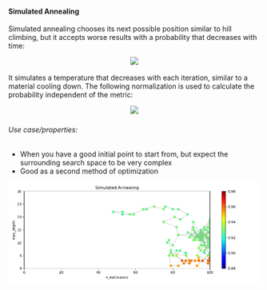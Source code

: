 #### Simulated Annealing

Simulated annealing chooses its next possible position similar to hill climbing, but it accepts worse results with a probability that decreases with time:

<p align="center">
  <a href="equation">
    <img src="https://latex.codecogs.com/gif.latex?p%20%3D%20exp%20%5Cleft%20%28%20-%5Cfrac%7B%5CDelta%20f_%7Bnorm%7D%7D%7BT%7D%20%5Cright%20%29">
  </a>
</p>

It simulates a temperature that decreases with each iteration, similar to a material cooling down. The following normalization is used to calculate the probability independent of the metric:

<p align="center">
  <a href="equation">
    <img src="https://latex.codecogs.com/gif.latex?%5CDelta%20f_%7Bnorm%7D%20%3D%20%5Cfrac%7Bf%28y%29%20-%20f%28y%29%7D%7Bf%28y%29%20&plus;%20f%28y%29%7D">
  </a>
</p>

###### Use case/properties:
- When you have a good initial point to start from, but expect the surrounding search space to be very complex
- Good as a second method of optimization

<p align="center">
<img src="./plots/search_path_Simulated Annealing.png" width="1000"/>
</p>
